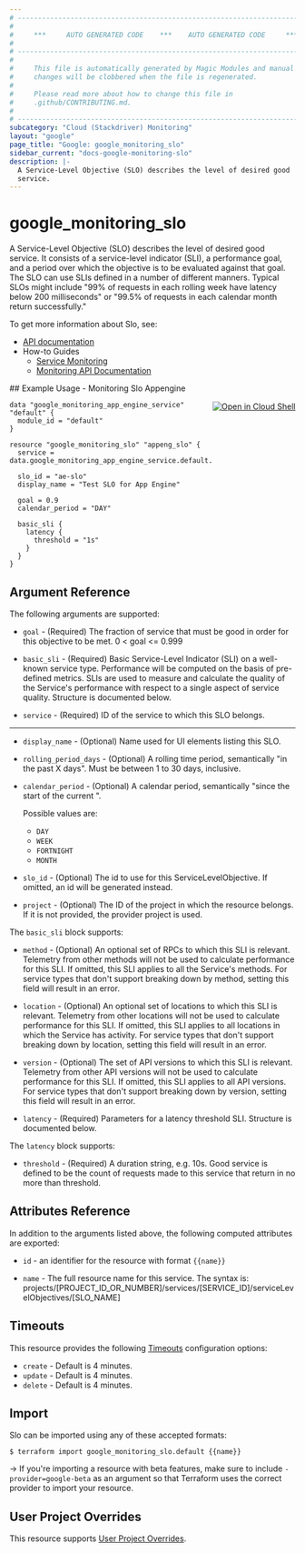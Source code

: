 ```yaml
---
# ----------------------------------------------------------------------------
#
#     ***     AUTO GENERATED CODE    ***    AUTO GENERATED CODE     ***
#
# ----------------------------------------------------------------------------
#
#     This file is automatically generated by Magic Modules and manual
#     changes will be clobbered when the file is regenerated.
#
#     Please read more about how to change this file in
#     .github/CONTRIBUTING.md.
#
# ----------------------------------------------------------------------------
subcategory: "Cloud (Stackdriver) Monitoring"
layout: "google"
page_title: "Google: google_monitoring_slo"
sidebar_current: "docs-google-monitoring-slo"
description: |-
  A Service-Level Objective (SLO) describes the level of desired good
  service.
---
```


# google\_monitoring\_slo

A Service-Level Objective (SLO) describes the level of desired good
service. It consists of a service-level indicator (SLI), a performance
goal, and a period over which the objective is to be evaluated against
that goal. The SLO can use SLIs defined in a number of different manners.
Typical SLOs might include "99% of requests in each rolling week have
latency below 200 milliseconds" or "99.5% of requests in each calendar
month return successfully."


To get more information about Slo, see:

* [API documentation](https://cloud.google.com/monitoring/api/ref_v3/rest/v3/services.serviceLevelObjectives)
* How-to Guides
    * [Service Monitoring](https://cloud.google.com/monitoring/service-monitoring)
    * [Monitoring API Documentation](https://cloud.google.com/monitoring/api/v3/)

<div class = "oics-button" style="float: right; margin: 0 0 -15px">
  <a href="https://console.cloud.google.com/cloudshell/open?cloudshell_git_repo=https%3A%2F%2Fgithub.com%2Fterraform-google-modules%2Fdocs-examples.git&cloudshell_working_dir=monitoring_slo_appengine&cloudshell_image=gcr.io%2Fgraphite-cloud-shell-images%2Fterraform%3Alatest&open_in_editor=main.tf&cloudshell_print=.%2Fmotd&cloudshell_tutorial=.%2Ftutorial.md" target="_blank">
    <img alt="Open in Cloud Shell" src="//gstatic.com/cloudssh/images/open-btn.svg" style="max-height: 44px; margin: 32px auto; max-width: 100%;">
  </a>
</div>
## Example Usage - Monitoring Slo Appengine


```hcl
data "google_monitoring_app_engine_service" "default" {
  module_id = "default"
}

resource "google_monitoring_slo" "appeng_slo" {
  service = data.google_monitoring_app_engine_service.default.service_id

  slo_id = "ae-slo"
  display_name = "Test SLO for App Engine"

  goal = 0.9
  calendar_period = "DAY"

  basic_sli {
    latency {
      threshold = "1s"
    }
  }
}
```

## Argument Reference

The following arguments are supported:


* `goal` -
  (Required)
  The fraction of service that must be good in order for this objective
  to be met. 0 < goal <= 0.999

* `basic_sli` -
  (Required)
  Basic Service-Level Indicator (SLI) on a well-known service type.
  Performance will be computed on the basis of pre-defined metrics.
  SLIs are used to measure and calculate the quality of the Service's
  performance with respect to a single aspect of service quality.  Structure is documented below.

* `service` -
  (Required)
  ID of the service to which this SLO belongs.


- - -


* `display_name` -
  (Optional)
  Name used for UI elements listing this SLO.

* `rolling_period_days` -
  (Optional)
  A rolling time period, semantically "in the past X days".
  Must be between 1 to 30 days, inclusive.

* `calendar_period` -
  (Optional)
  A calendar period, semantically "since the start of the current
  <calendarPeriod>".

  Possible values are:
  * `DAY`
  * `WEEK`
  * `FORTNIGHT`
  * `MONTH`

* `slo_id` -
  (Optional)
  The id to use for this ServiceLevelObjective. If omitted, an id will be generated instead.

* `project` - (Optional) The ID of the project in which the resource belongs.
    If it is not provided, the provider project is used.



The `basic_sli` block supports:

* `method` -
  (Optional)
  An optional set of RPCs to which this SLI is relevant.
  Telemetry from other methods will not be used to calculate
  performance for this SLI. If omitted, this SLI applies to all
  the Service's methods. For service types that don't support
  breaking down by method, setting this field will result in an
  error.

* `location` -
  (Optional)
  An optional set of locations to which this SLI is relevant.
  Telemetry from other locations will not be used to calculate
  performance for this SLI. If omitted, this SLI applies to all
  locations in which the Service has activity. For service types
  that don't support breaking down by location, setting this
  field will result in an error.

* `version` -
  (Optional)
  The set of API versions to which this SLI is relevant.
  Telemetry from other API versions will not be used to
  calculate performance for this SLI. If omitted,
  this SLI applies to all API versions. For service types
  that don't support breaking down by version, setting this
  field will result in an error.

* `latency` -
  (Required)
  Parameters for a latency threshold SLI.  Structure is documented below.


The `latency` block supports:

* `threshold` -
  (Required)
  A duration string, e.g. 10s.
  Good service is defined to be the count of requests made to
  this service that return in no more than threshold.

## Attributes Reference

In addition to the arguments listed above, the following computed attributes are exported:

* `id` - an identifier for the resource with format `{{name}}`

* `name` -
  The full resource name for this service. The syntax is:
  projects/[PROJECT_ID_OR_NUMBER]/services/[SERVICE_ID]/serviceLevelObjectives/[SLO_NAME]


## Timeouts

This resource provides the following
[Timeouts](/docs/configuration/resources.html#timeouts) configuration options:

- `create` - Default is 4 minutes.
- `update` - Default is 4 minutes.
- `delete` - Default is 4 minutes.

## Import

Slo can be imported using any of these accepted formats:

```
$ terraform import google_monitoring_slo.default {{name}}
```

-> If you're importing a resource with beta features, make sure to include `-provider=google-beta`
as an argument so that Terraform uses the correct provider to import your resource.

## User Project Overrides

This resource supports [User Project Overrides](https://www.terraform.io/docs/providers/google/guides/provider_reference.html#user_project_override).
